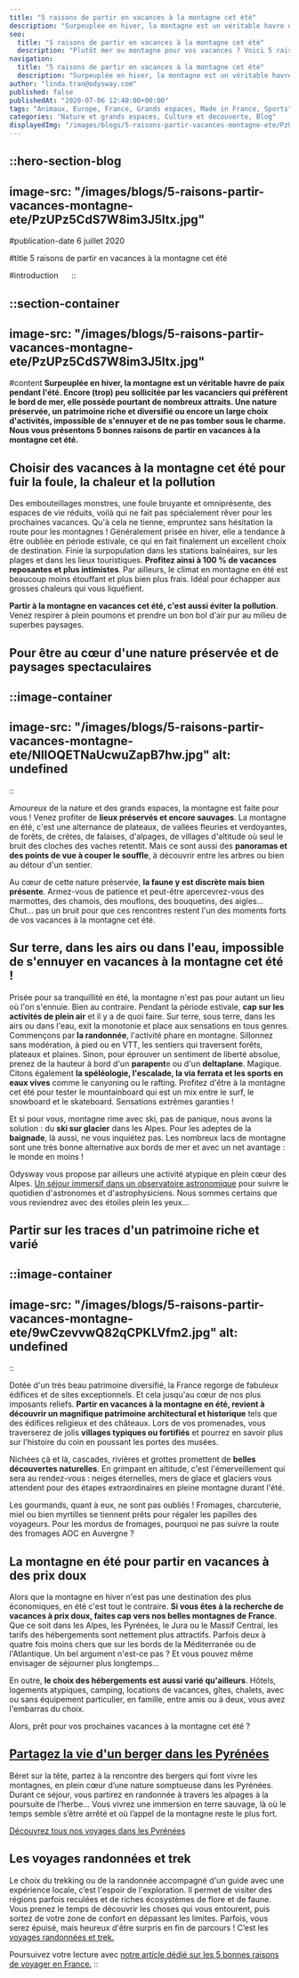 ```yaml
---
title: "5 raisons de partir en vacances à la montagne cet été"
description: "Surpeuplée en hiver, la montagne est un véritable havre de paix pendant l'été. Encore (trop) peu sollicitée par les vacanciers qui préfèrent le bord de mer, elle possède pourtant de nombreux attraits. Une nature préservée, un patrimoine riche et diversifié ou encore un large choix d'activités, impossible de s'ennuyer et de ne pas tomber sous le charme. Nous vous présentons 5 bonnes raisons de partir en vacances à la montagne cet été."
seo:
  title: "5 raisons de partir en vacances à la montagne cet été"
  description: "Plutôt mer ou montagne pour vos vacances ? Voici 5 raisons de partir en vacances à la montagne cet été."
navigation:
  title: "5 raisons de partir en vacances à la montagne cet été"
  description: "Surpeuplée en hiver, la montagne est un véritable havre de paix pendant l'été. Encore (trop) peu sollicitée par les vacanciers qui préfèrent le bord de mer, elle possède pourtant de nombreux attraits. Une nature préservée, un patrimoine riche et diversifié ou encore un large choix d'activités, impossible de s'ennuyer et de ne pas tomber sous le charme. Nous vous présentons 5 bonnes raisons de partir en vacances à la montagne cet été."
author: "linda.tran@odysway.com"
published: false
publishedAt: "2020-07-06 12:40:00+00:00"
tags: "Animaux, Europe, France, Grands espaces, Made in France, Sports"
categories: "Nature et grands espaces, Culture et decouverte, Blog"
displayedImg: "/images/blogs/5-raisons-partir-vacances-montagne-ete/PzUPz5CdS7W8im3J5ltx.jpg"
---
```


::hero-section-blog
---
image-src: "/images/blogs/5-raisons-partir-vacances-montagne-ete/PzUPz5CdS7W8im3J5ltx.jpg"
---
#publication-date
6 juillet 2020

#title
5 raisons de partir en vacances à la montagne cet été

#introduction
    
::

::section-container
---
image-src: "/images/blogs/5-raisons-partir-vacances-montagne-ete/PzUPz5CdS7W8im3J5ltx.jpg"
---
#content
**Surpeuplée en hiver, la montagne est un véritable havre de paix pendant l'été. Encore (trop) peu sollicitée par les vacanciers qui préfèrent le bord de mer, elle possède pourtant de nombreux attraits. Une nature préservée, un patrimoine riche et diversifié ou encore un large choix d'activités, impossible de s'ennuyer et de ne pas tomber sous le charme. Nous vous présentons 5 bonnes raisons de partir en vacances à la montagne cet été.**

## Choisir des vacances à la montagne cet été pour fuir la foule, la chaleur et la pollution

Des embouteillages monstres, une foule bruyante et omniprésente, des espaces de vie réduits, voilà qui ne fait pas spécialement rêver pour les prochaines vacances. Qu'à cela ne tienne, empruntez sans hésitation la route pour les montagnes ! Généralement prisée en hiver, elle a tendance à être oubliée en période estivale, ce qui en fait finalement un excellent choix de destination. Finie la surpopulation dans les stations balnéaires, sur les plages et dans les lieux touristiques. **Profitez ainsi à 100 % de vacances reposantes et plus intimistes**. Par ailleurs, le climat en montagne en été est beaucoup moins étouffant et plus bien plus frais. Idéal pour échapper aux grosses chaleurs qui vous liquéfient.

**Partir à la montagne en vacances cet été, c'est aussi éviter la pollution**. Venez respirer à plein poumons et prendre un bon bol d'air pur au milieu de superbes paysages.

## Pour être au cœur d'une nature préservée et de paysages spectaculaires

::image-container
---
image-src: "/images/blogs/5-raisons-partir-vacances-montagne-ete/NIIOQETNaUcwuZapB7hw.jpg"
alt: undefined
---
::

Amoureux de la nature et des grands espaces, la montagne est faite pour vous ! Venez profiter de **lieux préservés et encore sauvages**. La montagne en été, c'est une alternance de plateaux, de vallées fleuries et verdoyantes, de forêts, de crêtes, de falaises, d'alpages, de villages d'altitude où seul le bruit des cloches des vaches retentit. Mais ce sont aussi des **panoramas et des points de vue à couper le souffle**, à découvrir entre les arbres ou bien au détour d'un sentier.

Au cœur de cette nature préservée, **la faune y est discrète mais bien présente**. Armez-vous de patience et peut-être apercevrez-vous des marmottes, des chamois, des mouflons, des bouquetins, des aigles… Chut… pas un bruit pour que ces rencontres restent l'un des moments forts de vos vacances à la montagne cet été.

## Sur terre, dans les airs ou dans l'eau, impossible de s'ennuyer en vacances à la montagne cet été !

Prisée pour sa tranquillité en été, la montagne n'est pas pour autant un lieu où l'on s'ennuie. Bien au contraire. Pendant la période estivale, **cap sur les activités de plein air** et il y a de quoi faire. Sur terre, sous terre, dans les airs ou dans l'eau, exit la monotonie et place aux sensations en tous genres. Commençons par **la randonnée**, l'activité phare en montagne. Sillonnez sans modération, à pied ou en VTT, les sentiers qui traversent forêts, plateaux et plaines. Sinon, pour éprouver un sentiment de liberté absolue, prenez de la hauteur à bord d'un **parapent**e ou d'un **deltaplane**. Magique. Citons également **la spéléologie, l'escalade, la via ferrata et les sports en eaux vives** comme le canyoning ou le rafting. Profitez d'être à la montagne cet été pour tester le mountainboard qui est un mix entre le surf, le snowboard et le skateboard. Sensations extrêmes garanties !

Et si pour vous, montagne rime avec ski, pas de panique, nous avons la solution : du **ski sur glacier** dans les Alpes. Pour les adeptes de la **baignade**, là aussi, ne vous inquiétez pas. Les nombreux lacs de montagne sont une très bonne alternative aux bords de mer et avec un net avantage : le monde en moins !

Odysway vous propose par ailleurs une activité atypique en plein cœur des Alpes. [Un séjour immersif dans un observatoire astronomique](https://odysway.com/voyages/immersion-observatoire-astronomique?utm_source=Blog&utm_medium=SEO&utm_campaign=astronomie_alpes) pour suivre le quotidien d'astronomes et d'astrophysiciens. Nous sommes certains que vous reviendrez avec des étoiles plein les yeux… 

## Partir sur les traces d'un patrimoine riche et varié

::image-container
---
image-src: "/images/blogs/5-raisons-partir-vacances-montagne-ete/9wCzevvwQ82qCPKLVfm2.jpg"
alt: undefined
---
::

Dotée d'un très beau patrimoine diversifié, la France regorge de fabuleux édifices et de sites exceptionnels. Et cela jusqu'au cœur de nos plus imposants reliefs. **Partir en vacances à la montagne en été, revient à découvrir un magnifique patrimoine architectural et historique** tels que des édifices religieux et des châteaux. Lors de vos promenades, vous traverserez de jolis **villages typiques ou fortifiés** et pourrez en savoir plus sur l'histoire du coin en poussant les portes des musées. 

Nichées çà et là, cascades, rivières et grottes promettent de **belles découvertes naturelles**. En grimpant en altitude, c'est l'émerveillement qui sera au rendez-vous : neiges éternelles, mers de glace et glaciers vous attendent pour des étapes extraordinaires en pleine montagne durant l'été.

Les gourmands, quant à eux, ne sont pas oubliés ! Fromages, charcuterie, miel ou bien myrtilles se tiennent prêts pour régaler les papilles des voyageurs. Pour les mordus de fromages, pourquoi ne pas suivre la route des fromages AOC en Auvergne ?     

## La montagne en été pour partir en vacances à des prix doux

Alors que la montagne en hiver n'est pas une destination des plus économiques, en été c'est tout le contraire. **Si vous êtes à la recherche de vacances à prix doux, faites cap vers nos belles montagnes de France**. Que ce soit dans les Alpes, les Pyrénées, le Jura ou le Massif Central, les tarifs des hébergements sont nettement plus attractifs. Parfois deux à quatre fois moins chers que sur les bords de la Méditerranée ou de l'Atlantique. Un bel argument n'est-ce pas ? Et vous pouvez même envisager de séjourner plus longtemps…

En outre, **le choix des hébergements est aussi varié qu'ailleurs**. Hôtels, logements atypiques, camping, locations de vacances, gîtes, chalets, avec ou sans équipement particulier, en famille, entre amis ou à deux, vous avez l'embarras du choix.

Alors, prêt pour vos prochaines vacances à la montagne cet été ?

## [Partagez la vie d'un berger dans les Pyrénées](https://odysway.com/voyages/sejour-berger-bearn)

Béret sur la tête, partez à la rencontre des bergers qui font vivre les montagnes, en plein cœur d’une nature somptueuse dans les Pyrénées. Durant ce séjour, vous partirez en randonnée à travers les alpages à la poursuite de l’herbe… Vous vivrez une immersion en terre sauvage, là où le temps semble s’être arrêté et où l’appel de la montagne reste le plus fort.

[Découvrez tous nos voyages dans les Pyrénées](https://odysway.com/destinations/sud-ouest) 

## Les voyages randonnées et trek

Le choix du trekking ou de la randonnée accompagné d'un guide avec une expérience locale, c’est l'espoir de l'exploration. Il permet de visiter des régions parfois reculées et de riches écosystèmes de flore et de faune. Vous prenez le temps de découvrir les choses qui vous entourent, puis sortez de votre zone de confort en dépassant les limites. Parfois, vous serez épuisé, mais heureux d'être surpris en fin de parcours ! C’est les [voyages randonnées et trek.](https://odysway.com/thematiques/trek-et-randonnee)

Poursuivez votre lecture avec [notre article dédié sur les 5 bonnes raisons de voyager en France.](https://odysway.com/5-bonnes-raisons-voyager-france)
::
